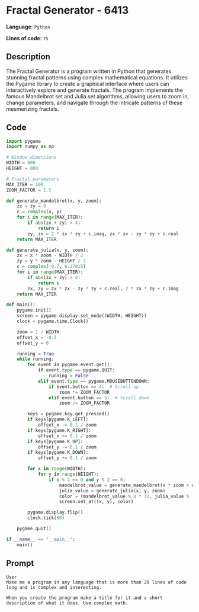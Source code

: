 # Fractal Generator - 6413

**Language**: `Python`

**Lines of code**: `75`

## Description

The Fractal Generator is a program written in Python that generates stunning fractal patterns using complex mathematical equations. It utilizes the Pygame library to create a graphical interface where users can interactively explore and generate fractals. The program implements the famous Mandelbrot set and Julia set algorithms, allowing users to zoom in, change parameters, and navigate through the intricate patterns of these mesmerizing fractals.

## Code

``` Python
import pygame
import numpy as np

# Window dimensions
WIDTH = 800
HEIGHT = 800

# Fractal parameters
MAX_ITER = 100
ZOOM_FACTOR = 1.5

def generate_mandelbrot(x, y, zoom):
    zx = zy = 0
    c = complex(x, y)
    for i in range(MAX_ITER):
        if abs(zx + zy) > 4:
            return i
        zy, zx = 2 * zx * zy + c.imag, zx * zx - zy * zy + c.real
    return MAX_ITER

def generate_julia(x, y, zoom):
    zx = x * zoom - WIDTH / 2
    zy = y * zoom - HEIGHT / 2
    c = complex(-0.7, 0.27015)
    for i in range(MAX_ITER):
        if abs(zx + zy) > 4:
            return i
        zx, zy = zx * zx - zy * zy + c.real, 2 * zx * zy + c.imag
    return MAX_ITER

def main():
    pygame.init()
    screen = pygame.display.set_mode((WIDTH, HEIGHT))
    clock = pygame.time.Clock()

    zoom = 1 / WIDTH
    offset_x = -0.5
    offset_y = 0

    running = True
    while running:
        for event in pygame.event.get():
            if event.type == pygame.QUIT:
                running = False
            elif event.type == pygame.MOUSEBUTTONDOWN:
                if event.button == 4:  # Scroll up
                    zoom *= ZOOM_FACTOR
                elif event.button == 5:  # Scroll down
                    zoom /= ZOOM_FACTOR

        keys = pygame.key.get_pressed()
        if keys[pygame.K_LEFT]:
            offset_x -= 0.1 / zoom
        if keys[pygame.K_RIGHT]:
            offset_x += 0.1 / zoom
        if keys[pygame.K_UP]:
            offset_y -= 0.1 / zoom
        if keys[pygame.K_DOWN]:
            offset_y += 0.1 / zoom

        for x in range(WIDTH):
            for y in range(HEIGHT):
                if x % 2 == 0 and y % 2 == 0:
                    mandelbrot_value = generate_mandelbrot(x * zoom + offset_x, y * zoom + offset_y, zoom)
                    julia_value = generate_julia(x, y, zoom)
                    color = (mandelbrot_value % 8 * 32, julia_value % 16 * 16, 255 - (mandelbrot_value % 8 * 32))
                    screen.set_at((x, y), color)

        pygame.display.flip()
        clock.tick(60)

    pygame.quit()

if __name__ == "__main__":
    main()

```

## Prompt

```
User
Make me a program in any language that is more than 20 lines of code long and is complex and interesting.

When you create the program make a title for it and a short description of what it does. Use complex math.
```